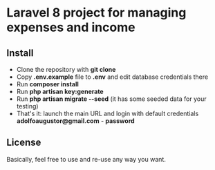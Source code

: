 # Laravel 8 project for managing expenses and income

## Install

- Clone the repository with __git clone__
- Copy __.env.example__ file to __.env__ and edit database credentials there
- Run __composer install__
- Run __php artisan key:generate__
- Run __php artisan migrate --seed__ (it has some seeded data for your testing)
- That's it: launch the main URL and login with default credentials __adolfoaugustor@gmail.com__ - __password__

## License

Basically, feel free to use and re-use any way you want.
